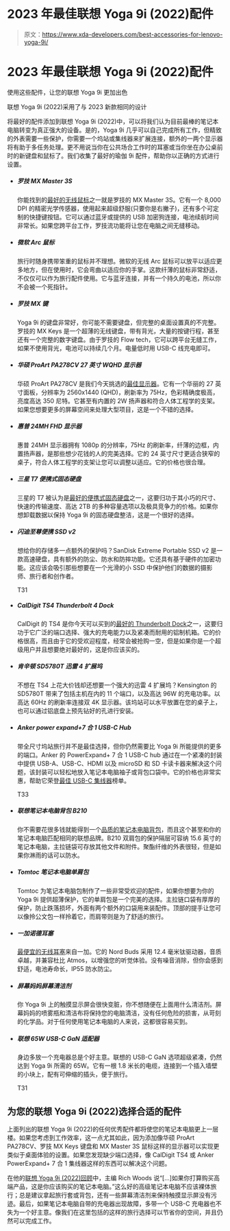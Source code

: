 # 2023 年最佳联想 Yoga 9i (2022)配件

> 原文：<https://www.xda-developers.com/best-accessories-for-lenovo-yoga-9i/>

# 2023 年最佳联想 Yoga 9i (2022)配件

使用这些配件，让您的联想 Yoga 9i 更加出色

联想 Yoga 9i (2022)采用了与 2023 新款相同的设计

将最好的配件添加到联想 Yoga 9i (2022)中，可以将我们认为目前最棒的笔记本电脑转变为真正强大的设备。是的，Yoga 9i 几乎可以自己完成所有工作，但精致的外表需要一些保护，你需要一个坞站或集线器来扩展连接，额外的一两个显示器将有助于多任务处理。更不用说当你在公共场合工作时的耳塞或当你坐在办公桌前时的新键盘和鼠标了。我们收集了最好的瑜伽 9i 配件，帮助你以正确的方式进行设置。

*   ##### 罗技 MX Master 3S

    你能找到的[最好的无线鼠标](https://www.xda-developers.com/best-wireless-mouse-mac/)之一就是罗技的 MX Master 3S。它有一个 8,000 DPI 的精密光学传感器，使用起来超级舒服(只要你是右撇子)，还有多个可定制的快捷键按钮。它可以通过蓝牙或提供的 USB 加密狗连接，电池续航时间非常长。如果您跨平台工作，罗技流功能将让您在电脑之间无缝移动。

*   ##### 微软 Arc 鼠标

    旅行时随身携带笨重的鼠标并不理想。微软的无线 Arc 鼠标可以放平以适应更多地方，但在使用时，它会弯曲以适应你的手掌。这款纤薄的鼠标非常舒适，不仅仅可以作为旅行配件使用。它与蓝牙连接，并有一个持久的电池，所以你不会被一个死指针。

*   ##### 罗技 MX 键

    Yoga 9i 的键盘非常好，你可能不需要键盘，但完整的桌面设置真的不完整。罗技的 MX Keys 是一个超薄的无线键盘，带有背光，大量的按键行程，甚至还有一个完整的数字键盘。由于罗技的 Flow tech，它可以跨平台无缝工作，如果不使用背光，电池可以持续几个月。电量低时用 USB-C 线充电即可。

*   ##### 华硕 ProArt PA278CV 27 英寸 WQHD 显示器

    华硕 ProArt PA278CV 是我们今天挑选的[最佳显示器](https://www.xda-developers.com/best-monitors/)。它有一个华丽的 27 英寸面板，分辨率为 2560x1440 (QHD)，刷新率为 75Hz，色彩精确度极高，亮度高达 350 尼特。它甚至有内置的 2W 扬声器和符合人体工程学的支架。如果您想要更多的屏幕空间来处理大型项目，这是一个不错的选择。

*   ##### 惠普 24MH FHD 显示器

    惠普 24MH 显示器拥有 1080p 的分辨率，75Hz 的刷新率，纤薄的边框，内置扬声器，是那些想少花钱的人的完美选择。它的 24 英寸尺寸更适合狭窄的桌子，符合人体工程学的支架让您可以调整以适应。它的价格也很合理。

*   ##### 三星 T7 便携式固态硬盘

    三星的 T7 被认为是[最好的便携式固态硬盘](https://www.xda-developers.com/best-portable-ssd/)之一，这要归功于其小巧的尺寸、快速的传输速度、高达 2TB 的多种容量选项以及极具竞争力的价格。如果你想卸载数据以保持 Yoga 9i 的固态硬盘整洁，这是一个很好的选择。

*   ##### 闪迪至尊便携 SSD v2

    想给你的存储多一点额外的保护吗？SanDisk Extreme Portable SSD v2 是一款高速硬盘，具有额外的防尘、防水和防摔功能。它还具有基于硬件的加密功能。这应该会吸引那些想要在一个光滑的小 SSD 中保护他们的数据的摄影师、旅行者和创作者。

    T31
*   ##### CalDigit TS4 Thunderbolt 4 Dock

    CalDigit 的 TS4 是你今天可以买到的[最好的 Thunderbolt Dock](https://www.xda-developers.com/best-thunderbolt-docks/)之一，这要归功于它广泛的端口选择、强大的充电能力以及紧凑而耐用的铝制机箱。它的价格很高，而且由于它的受欢迎程度，经常会被抢购一空，但是如果你是一个超级用户并且想要绝对最好的，这是你应该买的。

*   ##### 肯辛顿 SD5780T 迅雷 4 扩展坞

    不想在 TS4 上花大价钱却还想要一个强大的迅雷 4 扩展坞？Kensington 的 SD5780T 带来了包括主机在内的 11 个端口，以及高达 96W 的充电功率。以高达 60Hz 的刷新率连接双 4K 显示器。该坞站可以水平放置在您的桌子上，也可以通过铝底盘上预先钻好的孔进行安装。

*   ##### Anker power expand+7 合 1 USB-C Hub

    带全尺寸坞站旅行并不是最佳选择，但你仍然需要比 Yoga 9i 所能提供的更多的端口。Anker 的 PowerExpand+ 7 合 1 USB-C hub 通过在一个紧凑的封装中提供 USB-A、USB-C、HDMI 以及 microSD 和 SD 卡读卡器来解决这个问题，该封装可以轻松地放入笔记本电脑袖子或背包口袋中。它的价格也非常实惠，帮助它荣登[最佳 USB-C 集线器](https://www.xda-developers.com/best-usb-c-hub/)榜单。

    T33
*   ##### 联想笔记本电脑背包 B210

    你不需要花很多钱就能得到一个[品质的笔记本电脑背包](https://www.xda-developers.com/best-laptop-backpacks-college/)，而且这个甚至和你的笔记本电脑匹配相同的联想品牌。B210 双肩包的保护隔层可容纳 15.6 英寸的笔记本电脑，主拉链袋可存放其他文件和附件。聚酯纤维的外表很轻，但是如果你淋雨的话可以防水。

*   ##### Tomtoc 笔记本电脑单肩包

    Tomtoc 为笔记本电脑包制作了一些非常受欢迎的配件，如果你想要为你的 Yoga 9i 提供超薄保护，它的单肩包是一个完美的选择。主拉链口袋有厚厚的保护，防止跌落损坏，外面有两个额外的口袋用来装配件。顶部的提手让您可以像拎公文包一样拎着它，而肩带则是为了舒适的旅行。

*   ##### 一加诺德耳塞

    [最便宜的无线耳塞](https://www.xda-developers.com/best-wireless-earbuds/)来自一加。它的 Nord Buds 采用 12.4 毫米钛驱动器，音质卓越，并兼容杜比 Atmos，以增强您的听觉体验。没有噪音消除，但你会感到舒适，电池寿命长，IP55 防水防尘。

*   ##### 屏幕妈妈屏幕清洁剂

    你 Yoga 9i 上的触摸显示屏会很快变脏，你不想随便在上面用什么清洁剂。屏幕妈妈的喷雾瓶和清洁布将保持您的电脑清洁，没有任何危险的损害，从苛刻的化学品。对于任何使用笔记本电脑的人来说，这都很容易买到。

*   ##### 联想 65W USB-C GaN 适配器

    身边多放一个充电器总是个好主意。联想的 USB-C GaN 选项超级紧凑，仍然达到 Yoga 9i 所需的 65W。它有一根 1.8 米长的电缆，连接到一个插入墙壁的小块上，配有可伸缩的插头，便于旅行。

    T31

## 为您的联想 Yoga 9i (2022)选择合适的配件

上面列出的联想 Yoga 9i (2022)的任何优秀配件都将使您的笔记本电脑更上一层楼。如果您考虑到工作效率，这一点尤其如此，因为添加像华硕 ProArt PA278CV、罗技 MX Keys 键盘和 MX Master 3S 鼠标这样的显示器可以实现更类似于桌面体验的设置。如果您发现缺少端口选择，像 CalDigit TS4 或 Anker PowerExpand+ 7 合 1 集线器这样的东西可以解决这个问题。

在他的[联想 Yoga 9i (2022)回顾](https://www.xda-developers.com/lenovo-yoga-9i-2022-review/)中，主编 Rich Woods 说“[...]如果你打算购买高端产品，这是你应该购买的笔记本电脑。”这么好的高级笔记本电脑不应该裸体旅行；总是建议拿起旅行套或背包，还有一些屏幕清洁剂来保持触摸显示屏没有污迹。最后，如果笔记本电脑自带的充电器出现故障，多带一个 USB-C 充电器也不失为一个好主意。像我们在这里包括的这样的旅行选择可以节省你的空间，并且仍然可以完成工作。